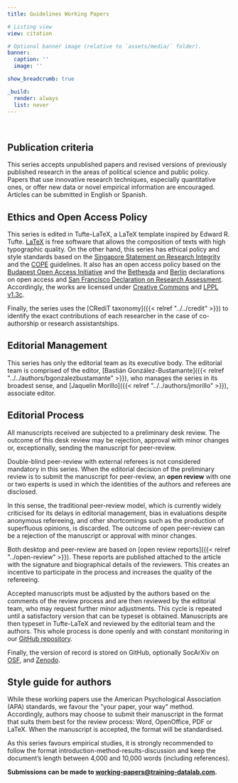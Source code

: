 ```yaml
---
title: Guidelines Working Papers

# Listing view
view: citation

# Optional banner image (relative to `assets/media/` folder).
banner:
  caption: ''
  image: ''

show_breadcrumb: true

_build:
  render: always
  list: never
---
```


<br>

<h2>Publication criteria</h2>

This series accepts unpublished papers and revised versions of previously published research in the areas of political science and public policy. Papers that use innovative research techniques, especially quantitative ones, or offer new data or novel empirical information are encouraged. Articles can be submitted in English or Spanish.

<h2>Ethics and Open Access Policy</h2>

This series is edited in Tufte-LaTeX, a LaTeX template inspired by Edward R. Tufte. [LaTeX](https://www.latex-project.org/) is free software that allows the composition of texts with high typographic quality. On the other hand, this series has ethical policy and style standards based on the [Singapore Statement on Research Integrity](https://github.com/training-datalab/tufte-working-papers/blob/master/guidelines/singpore_statement.pdf) and the [COPE](https://publicationethics.org/) guidelines. It also has an open access policy based on the [Budapest Open Access Initiative](https://www.budapestopenaccessinitiative.org/boai-10-recommendations) and the [Bethesda](https://dash.harvard.edu/bitstream/handle/1/4725199/Suber_bethesda.htm?sequence=3&isAllowed=y) and [Berlin](https://openaccess.mpg.de/Berlin-Declaration) declarations on open access and [San Francisco Declaration on Research Assessment](https://sfdora.org/read/). Accordingly, the works are licensed under [Creative Commons](https://github.com/training-datalab/tufte-working-papers/blob/master/LICENSE-CC.md) and [LPPL v1.3c](https://github.com/training-datalab/tufte-working-papers/blob/master/LICENSE-LPPL.md).

Finally, the series uses the [CRediT taxonomy]({{< relref "../../credit" >}}) to identify the exact contributions of each researcher in the case of co-authorship or research assistantships.

<h2>Editorial Management</h2>

This series has only the editorial team as its executive body. The editorial team is comprised of the editor, [Bastián González-Bustamante]({{< relref "../../authors/bgonzalezbustamante" >}}), who manages the series in its broadest sense, and [Jaquelin Morillo]({{< relref "../../authors/jmorillo" >}}), associate editor.

<h2>Editorial Process</h2>

All manuscripts received are subjected to a preliminary desk review. The outcome of this desk review may be rejection, approval with minor changes or, exceptionally, sending the manuscript for peer-review.

Double-blind peer-review with external referees is not considered mandatory in this series. When the editorial decision of the preliminary review is to submit the manuscript for peer-review, an **open review** with one or two experts is used in which the identities of the authors and referees are disclosed.

In this sense, the traditional peer-review model, which is currently widely criticised for its delays in editorial management, bias in evaluations despite anonymous refereeing, and other shortcomings such as the production of superfluous opinions, is discarded. The outcome of open peer-review can be a rejection of the manuscript or approval with minor changes.

Both desktop and peer-review are based on [open review reports]({{< relref "../open-review" >}}). These reports are published attached to the article with the signature and biographical details of the reviewers. This creates an incentive to participate in the process and increases the quality of the refereeing.

Accepted manuscripts must be adjusted by the authors based on the comments of the review process and are then reviewed by the editorial team, who may request further minor adjustments. This cycle is repeated until a satisfactory version that can be typeset is obtained. Manuscripts are then typeset in Tufte-LaTeX and reviewed by the editorial team and the authors. This whole process is done openly and with constant monitoring in our [GitHub repository](https://github.com/training-datalab/tufte-working-papers).

Finally, the version of record is stored on GitHub, optionally SocArXiv on [OSF](http://osf.io/), and [Zenodo](https://zenodo.org/).

<h2>Style guide for authors</h2>

While these working papers use the American Psychological Association (APA) standards, we favour the "your paper, your way" method. Accordingly, authors may choose to submit their manuscript in the format that suits them best for the review process: Word, OpenOffice, PDF or LaTeX. When the manuscript is accepted, the format will be standardised.

As this series favours empirical studies, it is strongly recommended to follow the format introduction-method-results-discussion and keep the document’s length between 4,000 and 10,000 words (including references).

**Submissions can be made to working-papers@training-datalab.com.**
